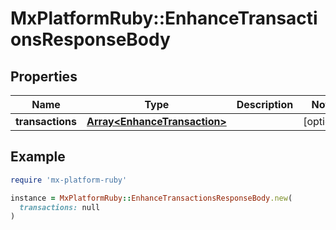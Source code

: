# MxPlatformRuby::EnhanceTransactionsResponseBody

## Properties

| Name | Type | Description | Notes |
| ---- | ---- | ----------- | ----- |
| **transactions** | [**Array&lt;EnhanceTransaction&gt;**](EnhanceTransaction.md) |  | [optional] |

## Example

```ruby
require 'mx-platform-ruby'

instance = MxPlatformRuby::EnhanceTransactionsResponseBody.new(
  transactions: null
)
```

